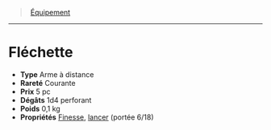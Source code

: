 ﻿---
!EquipmentItem
Type: Arme à distance
Price: 5 pc
Weight: 0,1 kg
Rarity: Courante
Damages: 1d4 perforant
Properties: '[Finesse](hd_weapons_finesse.md), [lancer](hd_weapons_lancer.md) (portée 6/18)'
Id: equipment_hd.md#fléchette
ParentLink: equipment_hd.md#Équipement
Name: Fléchette
ParentName: Équipement
NameLevel: 1
Attributes: {}
AttributesDictionary: >+
  {}

---
> [Équipement](hd_equipment.md)

---

# Fléchette

- **Type** Arme à distance
- **Rareté** Courante
- **Prix** 5 pc
- **Dégâts** 1d4 perforant
- **Poids** 0,1 kg
- **Propriétés** [Finesse](hd_weapons_finesse.md), [lancer](hd_weapons_lancer.md) (portée 6/18)

